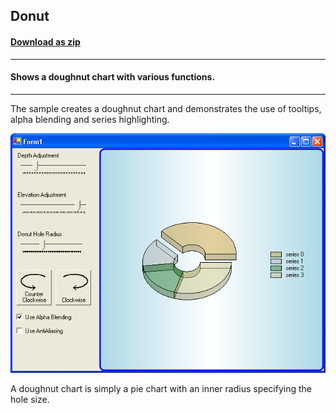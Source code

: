 ## Donut
#### [Download as zip](https://minhaskamal.github.io/DownGit/#/home?url=https://github.com/GrapeCity/ComponentOne-WinForms-Samples/tree/master/NetFramework\Charts\CS\Donut)
____
#### Shows a doughnut chart with various functions.
____
The sample creates a doughnut chart and demonstrates the use of tooltips, alpha blending and series highlighting.

![screenshot](screenshot.png)

A doughnut chart is simply a pie chart with an inner radius specifying the hole size.